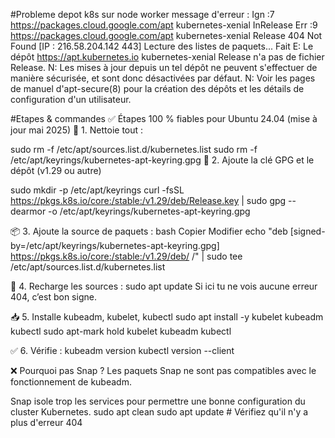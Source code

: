 #Probleme depot k8s sur node worker
message d'erreur :
Ign :7 https://packages.cloud.google.com/apt kubernetes-xenial InRelease
Err :9 https://packages.cloud.google.com/apt kubernetes-xenial Release
  404  Not Found [IP : 216.58.204.142 443]
Lecture des listes de paquets... Fait
E: Le dépôt https://apt.kubernetes.io kubernetes-xenial Release n'a pas de fichier Release.
N: Les mises à jour depuis un tel dépôt ne peuvent s'effectuer de manière sécurisée, et sont donc désactivées par défaut.
N: Voir les pages de manuel d'apt-secure(8) pour la création des dépôts et les détails de configuration d'un utilisateur.

#Etapes & commandes ✅ Étapes 100 % fiables pour Ubuntu 24.04 (mise à jour mai 2025)
🧹 1. Nettoie tout :

sudo rm -f /etc/apt/sources.list.d/kubernetes.list
sudo rm -f /etc/apt/keyrings/kubernetes-apt-keyring.gpg
🔐 2. Ajoute la clé GPG et le dépôt (v1.29 ou autre)

sudo mkdir -p /etc/apt/keyrings
curl -fsSL https://pkgs.k8s.io/core:/stable:/v1.29/deb/Release.key |
sudo gpg --dearmor -o /etc/apt/keyrings/kubernetes-apt-keyring.gpg

📦 3. Ajoute la source de paquets :
bash
Copier
Modifier
echo "deb [signed-by=/etc/apt/keyrings/kubernetes-apt-keyring.gpg] https://pkgs.k8s.io/core:/stable:/v1.29/deb/ /" | sudo tee /etc/apt/sources.list.d/kubernetes.list

🔁 4. Recharge les sources :
sudo apt update
Si ici tu ne vois aucune erreur 404, c’est bon signe.

📥 5. Installe kubeadm, kubelet, kubectl
sudo apt install -y kubelet kubeadm kubectl
sudo apt-mark hold kubelet kubeadm kubectl

✅ 6. Vérifie :
kubeadm version
kubectl version --client

❌ Pourquoi pas Snap ?
Les paquets Snap ne sont pas compatibles avec le fonctionnement de kubeadm.

Snap isole trop les services pour permettre une bonne configuration du cluster Kubernetes.
sudo apt clean
sudo apt update  # Vérifiez qu'il n'y a plus d'erreur 404
